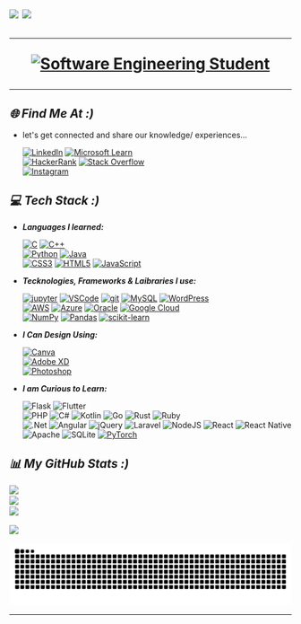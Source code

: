 <h1><img src="https://emojis.slackmojis.com/emojis/images/1531849430/4246/blob-sunglasses.gif?1531849430" width="50"/>
<img src="https://github.com/sciencepal/sciencepal/blob/master/assets/Hi.gif" width="50px">

---
    
    
<div align="center">
    <a href="https://git.io/typing-svg"><img src="https://readme-typing-svg.demolab.com?font=Courgette&color=9b08b0&size=40&center=true&vCenter=true&width=600&&lines=HELLO+WORLD+:);I'm+Khawlah+Alshubati;studying+Software+Engineering;I’m+ interested+in+ML+and+AI;" alt="Software Engineering Student"></a>
</div>

    
---


## *🌐 Find Me At :)*
 -  let's get connected and share our knowledge/ experiences... 
 
       [![LinkedIn](https://img.shields.io/badge/LinkedIn-430959.svg?style=for-the-badge&logo=linkedin&logoColor=white)](https://linkedin.com/in/khawlah-alshubati-b85919181) 
       [![Microsoft Learn](https://img.shields.io/badge/-Microsoft-430959?style=for-the-badge&logo=Microsoft&logoColor=white)](https://learn.microsoft.com/en-us/users/khawlahalshubati-5989/)<br>
       [![HackerRank](https://img.shields.io/badge/-Hackerrank-430959?style=for-the-badge&logo=hackerrank&logoColor=white)](https://www.hackerrank.com/khawlahalshubat1) 
       [![Stack Overflow](https://img.shields.io/badge/-Stackoverflow-430959?style=for-the-badge&logo=stack-overflow&logoColor=white)](https://stackoverflow.com/users/16822259/khawlah) <br>
       [![Instagram](https://img.shields.io/badge/Instagram-430959.svg?style=for-the-badge&logo=Instagram&logoColor=white)](https://instagram.com/kh0filtersphotography)


## *💻 Tech Stack :)*

- ***Languages I learned:***

  [![C](https://img.shields.io/badge/c-5c1876.svg?style=for-the-badge&logo=c&logoColor=white)](https://www.bloodshed.net)
  [![C++](https://img.shields.io/badge/c++-5c1876.svg?style=for-the-badge&logo=c%2B%2B&logoColor=white)](https://www.bloodshed.net) <br>
  [![Python](https://img.shields.io/badge/python-5c1876?style=for-the-badge&logo=python&logoColor=white)](https://www.python.org)
  [![Java](https://img.shields.io/badge/java-5c1876.svg?style=for-the-badge&logo=java&logoColor=white)](https://www.java.com) <br>
  [![CSS3](https://img.shields.io/badge/css3-5c1876.svg?style=for-the-badge&logo=css3&logoColor=white)](https://en.wikipedia.org/wiki/CSS)
  [![HTML5](https://img.shields.io/badge/html5-5c1876.svg?style=for-the-badge&logo=html5&logoColor=white)](https://en.wikipedia.org/wiki/HTML5)
  [![JavaScript](https://img.shields.io/badge/javascript-5c1876.svg?style=for-the-badge&logo=javascript&logoColor=white)](https://www.javascript.com)<br>


- ***Tecknologies, Frameworks & Laibraries I use:***

   [![jupyter](https://img.shields.io/badge/Jupyter-5c1876.svg?&style=for-the-badge&logo=Jupyter&logoColor=white)](https://jupyter.org)
   [![VSCode](https://img.shields.io/badge/VSCode-5c1876.svg?&style=for-the-badge&logo=Visual-Studio-Code&logoColor=white)](https://code.visualstudio.com)
   [![git](https://img.shields.io/badge/Git-5c1876?style=for-the-badge&logo=git&logoColor=white)](https://git-scm.com)
   [![MySQL](https://img.shields.io/badge/mysql-5c1876.svg?style=for-the-badge&logo=mysql&logoColor=white)](https://www.mysql.com)
   [![WordPress](https://img.shields.io/badge/WordPress-5c1876.svg?style=for-the-badge&logo=WordPress&logoColor=white)](https://www.mysql.com)<br>
   [![AWS](https://img.shields.io/badge/AWS-5c1876.svg?style=for-the-badge&logo=amazon-aws&logoColor=white)](https://aws.amazon.com) 
   [![Azure](https://img.shields.io/badge/azure-5c1876.svg?style=for-the-badge&logo=azure-devops&logoColor=white)](https://azure.microsoft.com)
   [![Oracle](https://img.shields.io/badge/Oracle-5c1876?style=for-the-badge&logo=oracle&logoColor=white)](https://www.oracle.com) 
   [![Google Cloud](https://img.shields.io/badge/Google%20Cloud-5c1876.svg?style=for-the-badge&logo=google-cloud&logoColor=white)](https://cloud.google.com) <br>
   [![NumPy](https://img.shields.io/badge/numpy-5c1876.svg?style=for-the-badge&logo=numpy&logoColor=white)](https://numpy.org) 
   [![Pandas](https://img.shields.io/badge/pandas-5c1876.svg?style=for-the-badge&logo=pandas&logoColor=white)](https://pandas.pydata.org)
   [![scikit-learn](https://img.shields.io/badge/scikit--learn-5c1876.svg?style=for-the-badge&logo=scikit-learn&logoColor=white)](https://scikit-learn.org) <br>
  
   


- ***I Can Design Using:*** 

   [![Canva](https://img.shields.io/badge/Canva-721596.svg?style=for-the-badge&logo=Canva&logoColor=white)](https://www.canva.com) <br>
   [![Adobe XD](https://img.shields.io/badge/Adobe-721596?style=for-the-badge&logo=Adobe%20XD&logoColor=white)](https://www.adobe.com/cy_en/products/xd.html)<br>
   [![Photoshop](https://img.shields.io/badge/photoshop-721596.svg?style=for-the-badge&logo=adobephotoshop&logoColor=white)](https://www.adobe.com/cy_en/products/photoshop.html) <br>

- ***I am Curious to Learn:*** 

    ![Flask](https://img.shields.io/badge/flask-721596.svg?style=for-the-badge&logo=flask&logoColor=white) 
    ![Flutter](https://img.shields.io/badge/Flutter-721596.svg?style=for-the-badge&logo=Flutter&logoColor=white) <br>
    ![PHP](https://img.shields.io/badge/php-721596.svg?style=for-the-badge&logo=php&logoColor=white) 
    ![C#](https://img.shields.io/badge/c%23-721596.svg?style=for-the-badge&logo=c-sharp&logoColor=white) 
    ![Kotlin](https://img.shields.io/badge/kotlin-721596.svg?style=for-the-badge&logo=kotlin&logoColor=white)
    ![Go](https://img.shields.io/badge/go-721596.svg?style=for-the-badge&logo=go&logoColor=white) 
    ![Rust](https://img.shields.io/badge/rust-721596.svg?style=for-the-badge&logo=rust&logoColor=white)
    ![Ruby](https://img.shields.io/badge/ruby-721596.svg?style=for-the-badge&logo=ruby&logoColor=white) <br>
    ![.Net](https://img.shields.io/badge/.NET-721596?style=for-the-badge&logo=.net&logoColor=white) 
    ![Angular](https://img.shields.io/badge/angular-721596.svg?style=for-the-badge&logo=angular&logoColor=white) 
    ![jQuery](https://img.shields.io/badge/jquery-721596.svg?style=for-the-badge&logo=jquery&logoColor=white) 
    ![Laravel](https://img.shields.io/badge/laravel-721596.svg?style=for-the-badge&logo=laravel&logoColor=white) 
    ![NodeJS](https://img.shields.io/badge/node.js-721596?style=for-the-badge&logo=node.js&logoColor=white) 
    ![React](https://img.shields.io/badge/react-721596.svg?style=for-the-badge&logo=react&logoColor=white) 
    ![React Native](https://img.shields.io/badge/react_native-721596.svg?style=for-the-badge&logo=react&logoColor=white) 
    ![Apache](https://img.shields.io/badge/apache-721596.svg?style=for-the-badge&logo=apache&logoColor=white) 
    ![SQLite](https://img.shields.io/badge/sqlite-721596.svg?style=for-the-badge&logo=sqlite&logoColor=white) 
    [![PyTorch](https://img.shields.io/badge/PyTorch-721596.svg?style=for-the-badge&logo=PyTorch&logoColor=white)](https://pytorch.org)<br>
    
    


## *📊 My GitHub Stats :)*

  ![](https://github-readme-stats.vercel.app/api?username=alshubati99&theme=material-palenight&hide_border=false&include_all_commits=true&count_private=true)<br/>
  ![](https://github-readme-streak-stats.herokuapp.com/?user=alshubati99&theme=material-palenight&hide_border=false)<br/>
  ![](https://github-readme-stats.vercel.app/api/top-langs/?username=alshubati99&theme=material-palenight&hide_border=false&include_all_commits=true&count_private=true&layout=compact)

<!-- ## *✍️ Dev Ramdon Qoutes :)*

![](https://quotes-github-readme.vercel.app/api?type=horizontal&theme=dracula) 
------------------------------------------------------------------------------------------------------------- -->
[![](https://visitcount.itsvg.in/api?id=alshubati99&icon=2&color=6)](https://visitcount.itsvg.in)

<p align="center">
<img src="https://github.com/VishwaGauravIn/VishwaGauravIn/blob/output/github-contribution-grid-snake.svg">
</p>


   

---


